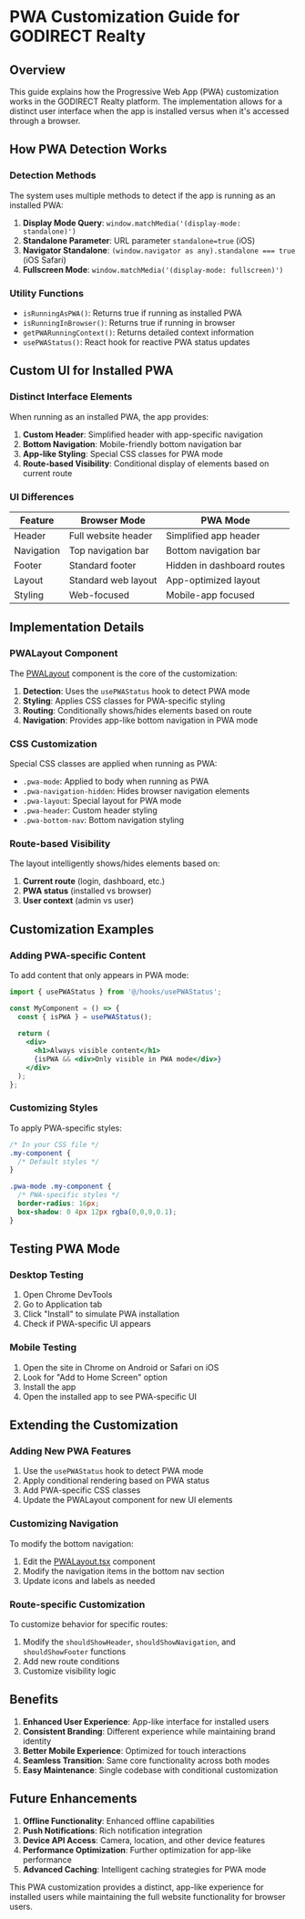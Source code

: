 # PWA Customization Guide for GODIRECT Realty

## Overview
This guide explains how the Progressive Web App (PWA) customization works in the GODIRECT Realty platform. The implementation allows for a distinct user interface when the app is installed versus when it's accessed through a browser.

## How PWA Detection Works

### Detection Methods
The system uses multiple methods to detect if the app is running as an installed PWA:

1. **Display Mode Query**: `window.matchMedia('(display-mode: standalone)')`
2. **Standalone Parameter**: URL parameter `standalone=true` (iOS)
3. **Navigator Standalone**: `(window.navigator as any).standalone === true` (iOS Safari)
4. **Fullscreen Mode**: `window.matchMedia('(display-mode: fullscreen)')`

### Utility Functions
- `isRunningAsPWA()`: Returns true if running as installed PWA
- `isRunningInBrowser()`: Returns true if running in browser
- `getPWARunningContext()`: Returns detailed context information
- `usePWAStatus()`: React hook for reactive PWA status updates

## Custom UI for Installed PWA

### Distinct Interface Elements
When running as an installed PWA, the app provides:

1. **Custom Header**: Simplified header with app-specific navigation
2. **Bottom Navigation**: Mobile-friendly bottom navigation bar
3. **App-like Styling**: Special CSS classes for PWA mode
4. **Route-based Visibility**: Conditional display of elements based on current route

### UI Differences

| Feature | Browser Mode | PWA Mode |
|---------|--------------|----------|
| Header | Full website header | Simplified app header |
| Navigation | Top navigation bar | Bottom navigation bar |
| Footer | Standard footer | Hidden in dashboard routes |
| Layout | Standard web layout | App-optimized layout |
| Styling | Web-focused | Mobile-app focused |

## Implementation Details

### PWALayout Component
The [PWALayout](file:///c:/Users/gener/Godirect-realty/src/components/layout/PWALayout.tsx#L14-L161) component is the core of the customization:

1. **Detection**: Uses the `usePWAStatus` hook to detect PWA mode
2. **Styling**: Applies CSS classes for PWA-specific styling
3. **Routing**: Conditionally shows/hides elements based on route
4. **Navigation**: Provides app-like bottom navigation in PWA mode

### CSS Customization
Special CSS classes are applied when running as PWA:

- `.pwa-mode`: Applied to body when running as PWA
- `.pwa-navigation-hidden`: Hides browser navigation elements
- `.pwa-layout`: Special layout for PWA mode
- `.pwa-header`: Custom header styling
- `.pwa-bottom-nav`: Bottom navigation styling

### Route-based Visibility
The layout intelligently shows/hides elements based on:

1. **Current route** (login, dashboard, etc.)
2. **PWA status** (installed vs browser)
3. **User context** (admin vs user)

## Customization Examples

### Adding PWA-specific Content
To add content that only appears in PWA mode:

```jsx
import { usePWAStatus } from '@/hooks/usePWAStatus';

const MyComponent = () => {
  const { isPWA } = usePWAStatus();
  
  return (
    <div>
      <h1>Always visible content</h1>
      {isPWA && <div>Only visible in PWA mode</div>}
    </div>
  );
};
```

### Customizing Styles
To apply PWA-specific styles:

```css
/* In your CSS file */
.my-component {
  /* Default styles */
}

.pwa-mode .my-component {
  /* PWA-specific styles */
  border-radius: 16px;
  box-shadow: 0 4px 12px rgba(0,0,0,0.1);
}
```

## Testing PWA Mode

### Desktop Testing
1. Open Chrome DevTools
2. Go to Application tab
3. Click "Install" to simulate PWA installation
4. Check if PWA-specific UI appears

### Mobile Testing
1. Open the site in Chrome on Android or Safari on iOS
2. Look for "Add to Home Screen" option
3. Install the app
4. Open the installed app to see PWA-specific UI

## Extending the Customization

### Adding New PWA Features
1. Use the `usePWAStatus` hook to detect PWA mode
2. Apply conditional rendering based on PWA status
3. Add PWA-specific CSS classes
4. Update the PWALayout component for new UI elements

### Customizing Navigation
To modify the bottom navigation:

1. Edit the [PWALayout.tsx](file:///c:/Users/gener/Godirect-realty/src/components/layout/PWALayout.tsx) component
2. Modify the navigation items in the bottom nav section
3. Update icons and labels as needed

### Route-specific Customization
To customize behavior for specific routes:

1. Modify the `shouldShowHeader`, `shouldShowNavigation`, and `shouldShowFooter` functions
2. Add new route conditions
3. Customize visibility logic

## Benefits

1. **Enhanced User Experience**: App-like interface for installed users
2. **Consistent Branding**: Different experience while maintaining brand identity
3. **Better Mobile Experience**: Optimized for touch interactions
4. **Seamless Transition**: Same core functionality across both modes
5. **Easy Maintenance**: Single codebase with conditional customization

## Future Enhancements

1. **Offline Functionality**: Enhanced offline capabilities
2. **Push Notifications**: Rich notification integration
3. **Device API Access**: Camera, location, and other device features
4. **Performance Optimization**: Further optimization for app-like performance
5. **Advanced Caching**: Intelligent caching strategies for PWA mode

This PWA customization provides a distinct, app-like experience for installed users while maintaining the full website functionality for browser users.